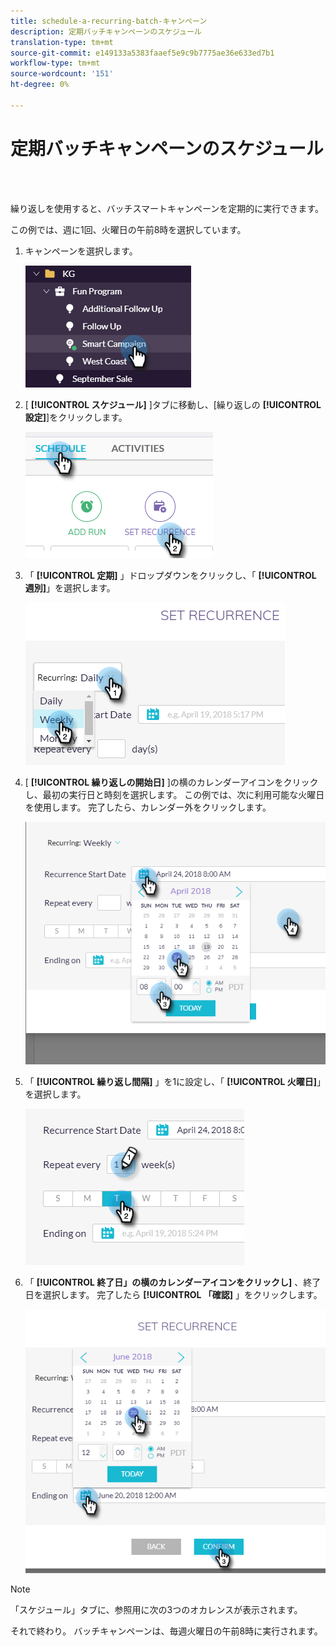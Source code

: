 ```yaml
---
title: schedule-a-recurring-batch-キャンペーン
description: 定期バッチキャンペーンのスケジュール
translation-type: tm+mt
source-git-commit: e149133a5383faaef5e9c9b7775ae36e633ed7b1
workflow-type: tm+mt
source-wordcount: '151'
ht-degree: 0%

---
```



# 定期バッチキャンペーンのスケジュール

<br> 

繰り返しを使用すると、バッチスマートキャンペーンを定期的に実行できます。

この例では、週に1回、火曜日の午前8時を選択しています。

1. キャンペーンを選択します。

   ![イメージ1](/help/sky/assets/smart-campaigns/schedule-a-recurring-batch-campaign/schedule-a-recurring-batch-campaign-1.png)

1. [ **[!UICONTROL スケジュール]** ]タブに移動し、[繰り返しの **[!UICONTROL 設定]**]をクリックします。

   ![イメージ2](/help/sky/assets/smart-campaigns/schedule-a-recurring-batch-campaign/schedule-a-recurring-batch-campaign-2.png)

1. 「 **[!UICONTROL 定期]** 」ドロップダウンをクリックし、「 **[!UICONTROL 週別]**」を選択します。

   ![イメージ3](/help/sky/assets/smart-campaigns/schedule-a-recurring-batch-campaign/schedule-a-recurring-batch-campaign-3.png)

1. [ **[!UICONTROL 繰り返しの開始日]** ]の横のカレンダーアイコンをクリックし、最初の実行日と時刻を選択します。 この例では、次に利用可能な火曜日を使用します。 完了したら、カレンダー外をクリックします。

   ![画像4](/help/sky/assets/smart-campaigns/schedule-a-recurring-batch-campaign/schedule-a-recurring-batch-campaign-4.png)

1. 「 **[!UICONTROL 繰り返し間隔]** 」を1に設定し、「 **[!UICONTROL 火曜日]**」を選択します。

   ![画像5](/help/sky/assets/smart-campaigns/schedule-a-recurring-batch-campaign/schedule-a-recurring-batch-campaign-5.png)

1. 「 **[!UICONTROL 終了日」の横のカレンダーアイコンをクリックし]** 、終了日を選択します。 完了したら **[!UICONTROL 「確認]** 」をクリックします。

   ![画像6](/help/sky/assets/smart-campaigns/schedule-a-recurring-batch-campaign/schedule-a-recurring-batch-campaign-6.png)

>[!NOTE]
>
>「スケジュール」タブに、参照用に次の3つのオカレンスが表示されます。

それで終わり。 バッチキャンペーンは、毎週火曜日の午前8時に実行されます。
